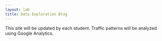 ```yaml
---
layout: lab
title: Data Exploration Blog
---
```


This site will be updated by each student. Traffic patterns
will be analyzed using Google Analytics.
